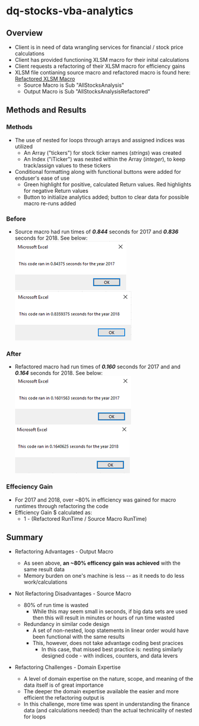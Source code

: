 # dq-stocks-vba-analytics

## Overview
* Client is in need of data wrangling services for financial / stock price calculations
* Client has provided functioning XLSM macro for their inital calculations
* Client requests a refactoring of their XLSM macro for efficiency gains
* XLSM file contianing source macro and refactored macro is found here: [Refactored XLSM Macro](https://github.com/nabilram/dq-stocks-vba-analytics/blob/main/resources/VBA_challenge.xlsm) 
    * Source Macro is Sub "AllStocksAnalysis"
    * Output Macro is Sub "AllStocksAnalysisRefactored"

## Methods and Results

### Methods
* The use of nested for loops through arrays and assigned indices was utilized
    * An Array ("tickers") for stock ticker names (*strings*) was created
    * An Index ("iTicker") was nested within the Array (*integer*), to keep track/assign values to these tickers
* Conditional formatting along with functional buttons were added for enduser's ease of use
    * Green highlight for positive, calculated Return values. Red highlights for negative Return values
    * Button to initialize analytics added; button to clear data for possible macro re-runs added

### Before
* Source macro had run times of _**0.844**_ seconds for 2017 and _**0.836**_ seconds for 2018. See below:
![Source_Macro_Runtime_2017](https://github.com/nabilram/dq-stocks-vba-analytics/blob/main/resources/Before_Refactor_2017.PNG)
![Source_Macro_Runtime_2018](https://github.com/nabilram/dq-stocks-vba-analytics/blob/main/resources/Before_Refactor_2018.PNG)

### After
* Refactored macro had run times of _**0.160**_ seconds for 2017 and and _**0.164**_ seconds for 2018. See below:
![Output_Macro_Runtime_2017](https://github.com/nabilram/dq-stocks-vba-analytics/blob/main/resources/VBA_Challenge_2017.PNG)
![Output_Macro_Runtime_2018](https://github.com/nabilram/dq-stocks-vba-analytics/blob/main/resources/VBA_Challenge_2018.PNG) 

### Effeciency Gain
* For 2017 and 2018, over ~80% in efficiency was gained for macro runtimes through refactoring the code
* Efficiency Gain $ calculated as:
    * 1 - (Refactored RunTime / Source Macro RunTime)

## Summary
* Refactoring Advantages - Output Macro
    * As seen above, **an ~80% efficency gain was achieved** with the same result data
    * Memory burden on one's machine is less -- as it needs to do less work/calculations

* Not Refactoring Disadvantages - Source Macro
    * 80% of run time is wasted
        * While this may seem small in seconds, if big data sets are used then this will result in minutes or hours of run time wasted
    * Redundancy in similar code design
        * A set of non-nested, loop statements in linear order would have been functional with the same results
        * This, however, does not take advantage coding best pracices
            * In this case, that missed best practice is: nesting similarly designed code - with indices, counters, and data levers

* Refactoring Challenges - Domain Expertise
    * A level of domain expertise on the nature, scope, and meaning of the data itself is of great importance
    * The deeper the domain expertise available the easier and more efficient the refactoring output is
    * In this challenge, more time was spent in understanding the finance data (and calculations needed) than the actual technicality of nested for loops